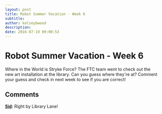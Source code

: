 ```yaml
---
layout: post
title: Robot Summer Vacation - Week 6
subtitle:
author: kelseybwood
description:
date: 2016-07-19 09:00:53
---
```


# Robot Summer Vacation - Week 6

Where in the World is Stryke Force? The FTC team went to check out the new art installation at the library. Can you guess where they're at? Comment your guess and check in next week to see if you are correct!

## Comments

**[Sid](#8732 "2016-07-20 03:20:09"):** Right by Library Lane!
